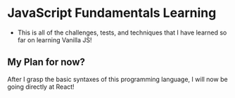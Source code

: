 # JavaScript Fundamentals Learning 
- This is all of the challenges, tests, and techniques that I have learned so far on learning Vanilla JS!

## My Plan for now?
After I grasp the basic syntaxes of this programming language, I will now be going directly at React!

